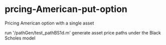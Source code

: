 # prcing-American-put-option
Pricing American option with a single asset


run '/pathGen/test_pathBS1d.m' 
generate asset price paths under the Black Scholes model

